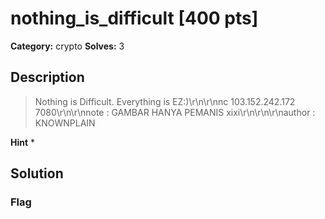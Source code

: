 # nothing_is_difficult [400 pts]

**Category:** crypto
**Solves:** 3

## Description
>Nothing is Difficult. Everything is EZ:)\r\n\r\nnc 103.152.242.172 7080\r\n\r\nnote : GAMBAR HANYA PEMANIS xixi\r\n\r\n\r\nauthor : KNOWNPLAIN

**Hint**
* 

## Solution

### Flag

